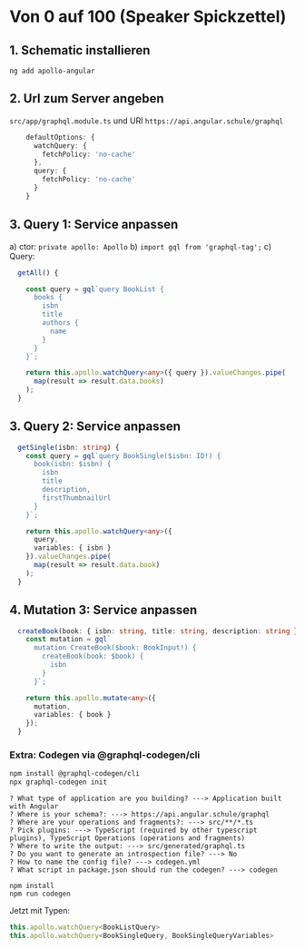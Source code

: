 # Von 0 auf 100 (Speaker Spickzettel)

## 1. Schematic installieren

`ng add apollo-angular`

## 2. Url zum Server angeben

`src/app/graphql.module.ts` und URI `https://api.angular.schule/graphql`

```ts
    defaultOptions: {
      watchQuery: {
        fetchPolicy: 'no-cache'
      },
      query: {
        fetchPolicy: 'no-cache'
      }
    }
```

## 3. Query 1: Service anpassen

a) ctor: `private apollo: Apollo`
b) `import gql from 'graphql-tag';`
c) Query:

```ts
  getAll() {

    const query = gql`query BookList {
      books {
        isbn
        title
        authors {
          name
        }
      }
    }`;

    return this.apollo.watchQuery<any>({ query }).valueChanges.pipe(
      map(result => result.data.books)
    );
  }
```

## 3. Query 2: Service anpassen

```ts
  getSingle(isbn: string) {
    const query = gql`query BookSingle($isbn: ID!) {
      book(isbn: $isbn) {
        isbn
        title
        description,
        firstThumbnailUrl
      }
    }`;

    return this.apollo.watchQuery<any>({
      query,
      variables: { isbn }
    }).valueChanges.pipe(
      map(result => result.data.book)
    );
  }
```

## 4. Mutation 3: Service anpassen

```ts
  createBook(book: { isbn: string, title: string, description: string }) {
    const mutation = gql`
      mutation CreateBook($book: BookInput!) {
        createBook(book: $book) {
          isbn
        }
      }`;

    return this.apollo.mutate<any>({
      mutation,
      variables: { book }
    });
  }
```




### Extra: Codegen via @graphql-codegen/cli

```bash
npm install @graphql-codegen/cli
npx graphql-codegen init
```

```
? What type of application are you building? ---> Application built with Angular
? Where is your schema?: ---> https://api.angular.schule/graphql
? Where are your operations and fragments?: ---> src/**/*.ts
? Pick plugins: ---> TypeScript (required by other typescript plugins), TypeScript Operations (operations and fragments)
? Where to write the output: ---> src/generated/graphql.ts
? Do you want to generate an introspection file? ---> No
? How to name the config file? ---> codegen.yml
? What script in package.json should run the codegen? ---> codegen
```

```
npm install
npm run codegen
```

Jetzt mit Typen:

```ts
this.apollo.watchQuery<BookListQuery>
this.apollo.watchQuery<BookSingleQuery, BookSingleQueryVariables>
```
 

